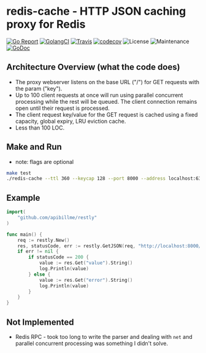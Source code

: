 # redis-cache - HTTP JSON caching proxy for Redis

[![Go Report](https://goreportcard.com/badge/github.com/apibillme/redis-cache)](https://goreportcard.com/report/github.com/apibillme/redis-cache) [![GolangCI](https://golangci.com/badges/github.com/apibillme/redis-cache.svg)](https://golangci.com/r/github.com/apibillme/redis-cache) [![Travis](https://travis-ci.org/apibillme/redis-cache.svg?branch=master)](https://travis-ci.org/apibillme/redis-cache#) [![codecov](https://codecov.io/gh/apibillme/redis-cache/branch/master/graph/badge.svg)](https://codecov.io/gh/apibillme/redis-cache) ![License](https://img.shields.io/github/license/apibillme/redis-cache.svg) ![Maintenance](https://img.shields.io/maintenance/yes/2018.svg) [![GoDoc](https://godoc.org/github.com/apibillme/redis-cache?status.svg)](https://godoc.org/github.com/apibillme/redis-cache)

## Architecture Overview (what the code does)

- The proxy webserver listens on the base URL ("/") for GET requests with the param ("key").
- Up to 100 client requests at once will run using parallel concurrent processing while the rest will be queued. The client connection remains open until their request is processed.
- The client request key/value for the GET request is cached using a fixed capacity, global expiry, LRU eviction cache.
- Less than 100 LOC.

## Make and Run
- note: flags are optional

```bash
make test
./redis-cache --ttl 360 --keycap 128 --port 8000 --address localhost:6379
```

## Example

```go
import(
    "github.com/apibillme/restly"
)

func main() {
    req := restly.New()
    res, statusCode, err := restly.GetJSON(req, "http://localhost:8000/", `?key=123`)
    if err != nil {
        if statusCode == 200 {
            value := res.Get("value").String()
            log.Println(value)
        } else {
            value := res.Get("error").String()
            log.Println(value)
        }
    }
}
```

## Not Implemented
- Redis RPC - took too long to write the parser and dealing with `net` and parallel concurrent processing was something I didn't solve.
